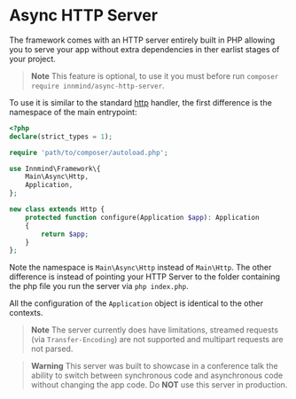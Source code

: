 # Async HTTP Server

The framework comes with an HTTP server entirely built in PHP allowing you to serve your app without extra dependencies in ther earlist stages of your project.

> **Note** This feature is optional, to use it you must before run `composer require innmind/async-http-server`.

To use it is similar to the standard [http](../http.md) handler, the first difference is the namespace of the main entrypoint:

```php
<?php
declare(strict_types = 1);

require 'path/to/composer/autoload.php';

use Innmind\Framework\{
    Main\Async\Http,
    Application,
};

new class extends Http {
    protected function configure(Application $app): Application
    {
        return $app;
    }
};
```

Note the namespace is `Main\Async\Http` instead of `Main\Http`. The other difference is instead of pointing your HTTP Server to the folder containing the php file you run the server via `php index.php`.

All the configuration of the `Application` object is identical to the other contexts.

> **Note** The server currently does have limitations, streamed requests (via `Transfer-Encoding`) are not supported and multipart requests are not parsed.

> **Warning** This server was built to showcase in a conference talk the ability to switch between synchronous code and asynchronous code without changing the app code. Do **NOT** use this server in production.
